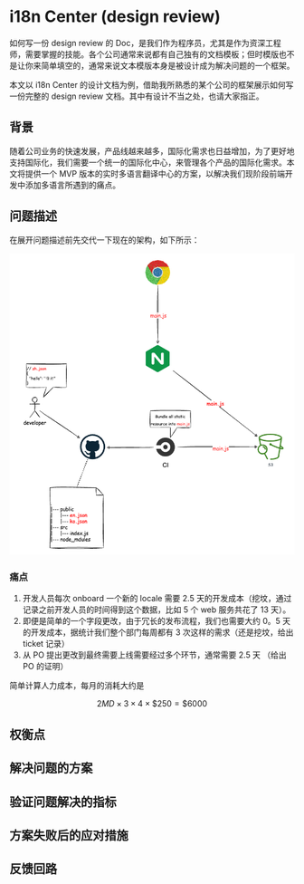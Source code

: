 # i18n Center (design review)

如何写一份 design review 的 Doc，是我们作为程序员，尤其是作为资深工程师，需要掌握的技能。各个公司通常来说都有自己独有的文档模板；但时模版也不是让你来简单填空的，通常来说文本模版本身是被设计成为解决问题的一个框架。

本文以 i18n Center 的设计文档为例，借助我所熟悉的某个公司的框架展示如何写一份完整的 design review 文档。其中有设计不当之处，也请大家指正。

## 背景

随着公司业务的快速发展，产品线越来越多，国际化需求也日益增加，为了更好地支持国际化，我们需要一个统一的国际化中心，来管理各个产品的国际化需求。本文将提供一个 MVP 版本的实时多语言翻译中心的方案，以解决我们现阶段前端开发中添加多语言所遇到的痛点。

## 问题描述

在展开问题描述前先交代一下现在的架构，如下所示：

![legacy arch.][0]

### 痛点

1. 开发人员每次 onboard 一个新的 locale 需要 2.5 天的开发成本（挖坟，通过记录之前开发人员的时间得到这个数据，比如 5 个 web 服务共花了 13 天）。
2. 即便是简单的一个字段更改，由于冗长的发布流程，我们也需要大约 0。5 天的开发成本，据统计我们整个部门每周都有 3 次这样的需求（还是挖坟，给出 ticket 记录）
3. 从 PO 提出更改到最终需要上线需要经过多个环节，通常需要 2.5 天 （给出 PO 的证明）

简单计算人力成本，每月的消耗大约是

$$
2MD \times 3 \times 4 \times \$250 = \$6000
$$

## 权衡点

## 解决问题的方案

## 验证问题解决的指标

## 方案失败后的应对措施

## 反馈回路

[0]: ./img/legacy.drawio.png
